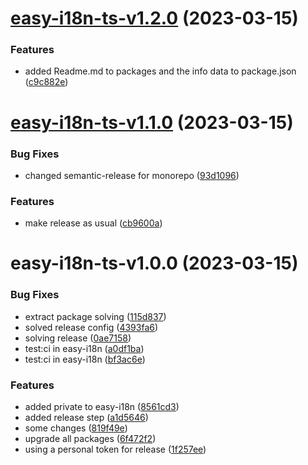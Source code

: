 # [easy-i18n-ts-v1.2.0](https://github.com/sky10p/easy-i18n/compare/easy-i18n-ts-v1.1.0...easy-i18n-ts-v1.2.0) (2023-03-15)


### Features

* added Readme.md to packages and the info data to package.json ([c9c882e](https://github.com/sky10p/easy-i18n/commit/c9c882e1b01c30f1fd1ccad8daf32ee42eca2129))

# [easy-i18n-ts-v1.1.0](https://github.com/sky10p/easy-i18n/compare/easy-i18n-ts-v1.0.0...easy-i18n-ts-v1.1.0) (2023-03-15)


### Bug Fixes

* changed semantic-release for monorepo ([93d1096](https://github.com/sky10p/easy-i18n/commit/93d1096195432326974f11ddbea2f5c8a02e7d5b))


### Features

* make release as usual ([cb9600a](https://github.com/sky10p/easy-i18n/commit/cb9600a74f4f570d5943c0bd7a01d4e0053731cd))

# easy-i18n-ts-v1.0.0 (2023-03-15)


### Bug Fixes

* extract package solving ([115d837](https://github.com/sky10p/easy-i18n/commit/115d8373f2f842e62b1453bb3da101f97c2368c0))
* solved release config ([4393fa6](https://github.com/sky10p/easy-i18n/commit/4393fa609cc442eb1d08528c8da3e7f3efcd79c9))
* solving release ([0ae7158](https://github.com/sky10p/easy-i18n/commit/0ae7158da1cc2b69f10be7cab0760124fa40f517))
* test:ci in easy-i18n ([a0df1ba](https://github.com/sky10p/easy-i18n/commit/a0df1badbe2f6c0332e9342e9da4104beefeec75))
* test:ci in easy-i18n ([bf3ac6e](https://github.com/sky10p/easy-i18n/commit/bf3ac6e27af8ed83da48bdd76786e2bb64c8f90b))


### Features

* added private to easy-i18n ([8561cd3](https://github.com/sky10p/easy-i18n/commit/8561cd3527639d4fed3c664597ce676ef5ae8364))
* added release step ([a1d5646](https://github.com/sky10p/easy-i18n/commit/a1d56468920cad0e75e00c07db9fe93bebb5c63c))
* some changes ([819f49e](https://github.com/sky10p/easy-i18n/commit/819f49e900f66ead47511e2a1fbe9817b77d03d3))
* upgrade all packages ([6f472f2](https://github.com/sky10p/easy-i18n/commit/6f472f279e1a9ed11c59c8e943555edff9cedd7b))
* using a personal token for release ([1f257ee](https://github.com/sky10p/easy-i18n/commit/1f257eee085867b79c0ee4107e279125edeb08dc))
